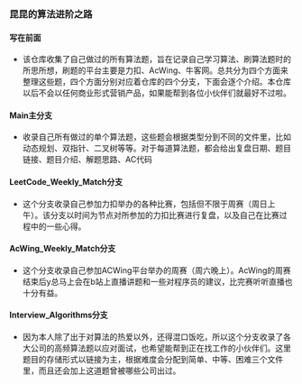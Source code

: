 ### 昆昆的算法进阶之路
#### 写在前面
- 该仓库收集了自己做过的所有算法题，旨在记录自己学习算法、刷算法题时的所思所想，刷题的平台主要是力扣、AcWing、牛客网。总共分为四个方面来整理这些题，四个方面分别对应着仓库的四个分支，下面会逐个介绍。本仓库以后不会以任何商业形式营销产品，如果能帮到各位小伙伴们就最好不过啦。

#### Main主分支
- 收录自己所有做过的单个算法题，这些题会根据类型分到不同的文件里，比如动态规划、双指针、二叉树等等。对于每道算法题，都会给出复盘日期、题目链接、题目介绍、解题思路、AC代码

#### LeetCode_Weekly_Match分支
- 这个分支收录自己参加力扣举办的各种比赛，包括但不限于周赛（周日上午）。该分支以时间为节点对所参加的力扣比赛进行复盘，以及自己在比赛过程中的一些心得。

#### AcWing_Weekly_Match分支
- 这个分支收录自己参加ACWing平台举办的周赛（周六晚上）。AcWing的周赛结束后y总马上会在b站上直播讲题和一些对程序员的建议，比完赛听听直播也十分有益。

#### Interview_Algorithms分支
- 因为本人除了出于对算法的热爱以外，还得混口饭吃，所以这个分支收录了各大公司的高频算法题以应对面试，也希望能帮到正在找工作的小伙伴们。这里题目的存储形式以链接为主，根据难度会分配到简单、中等、困难三个文件里，而且还会加上这道题曾被哪些公司出过。